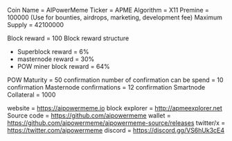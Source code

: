 Coin Name = AIPowerMeme
Ticker = APME
Algorithm = X11
Premine = 100000 (Use for bounties, airdrops, marketing, development fee)
Maximum Supply = 42100000

Block reward = 100
Block reward structure
- Superblock reward = 6%
- masternode reward = 30%
- POW miner block reward = 64%

POW Maturity = 50 confirmation
number of confirmation can be spend = 10 confirmation
Masternode confirmations = 12 confirmation
Smartnode Collateral = 1000

website = https://aipowermeme.io
block explorer = http://apmeexplorer.net
Source code = https://github.com/aipowermeme
wallet = https://github.com/aipowermeme/aipowermeme-source/releases
twitter/x = https://twitter.com/aipowermeme
discord = https://discord.gg/VS6hUk3cE4
